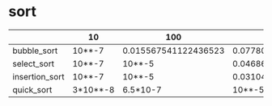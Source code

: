 # sort
| |   10   |   100   | 1000 | 10000 |
|-|--------|---------|------|-------|
|bubble_sort|10**-7|0.015567541122436523|0.07780122756958008|8.387271404266357|
|select_sort|10**-7|10**-5|0.04686570167541504|3.8741817474365234|
|insertion_sort|10**-7|10**-5|0.031048059463500977|2.7962472438812256|
|quick_sort|3*10**-8|6.5*10-7|10**-5|0.015623092651367188|
